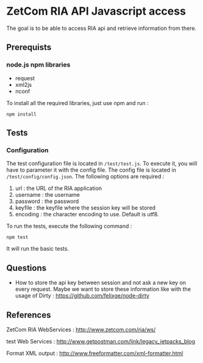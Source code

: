 # ZetCom RIA API Javascript access

The goal is to be able to access RIA api and retrieve information from there.

## Prerequists

### node.js npm libraries

- request
- xml2js
- nconf

To install all the required libraries, just use npm and run :

```
npm install
```

## Tests

### Configuration

The test configuration file is located in ```/test/test.js```. To execute it, you will have to parameter it with the config file. The config file is located in ```/test/config/config.json```. The following options are required :

1. url : the URL of the RIA application
2. username : the username
3. password : the password
4. keyfile : the keyfile where the session key will be stored
5. encoding : the character encoding to use. Default is utf8.

To run the tests, execute the following command :

```
npm test
```

It will run the basic tests.

## Questions

- How to store the api key between session and not ask a new key on every request. Maybe we want to store these information like with the usage of Dirty : https://github.com/felixge/node-dirty


## References

ZetCom RIA WebServices : http://www.zetcom.com/ria/ws/

test Web Services : http://www.getpostman.com/link/legacy_jetpacks_blog

Format XML output : http://www.freeformatter.com/xml-formatter.html
